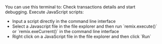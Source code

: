 You can use this terminal to: 
Check transactions details and start debugging.
Execute JavaScript scripts:
 - Input a script directly in the command line interface 
 - Select a Javascript file in the file explorer and then run \`remix.execute()\` or \`remix.exeCurrent()\`  in the command line interface  
 - Right click on a JavaScript file in the file explorer and then click \`Run\`
